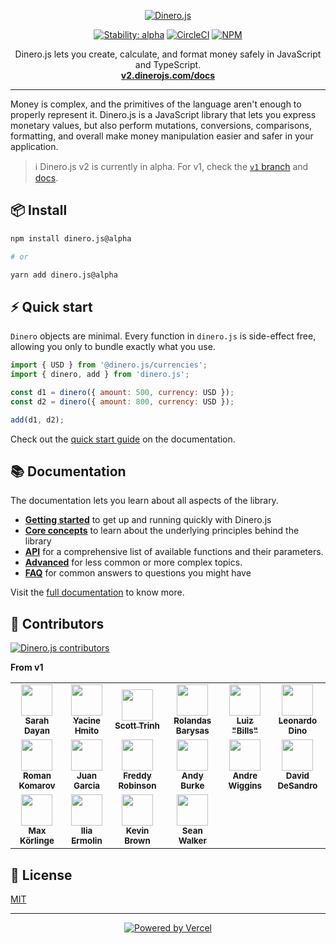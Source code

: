 <p align="center">
  <a href="https://v2.dinerojs.com/docs">
    <img alt="Dinero.js" src="https://raw.githubusercontent.com/dinerojs/dinero.js/main/.github/banner.png">
  </a>
</p>

<p align="center">
  <a href="https://www.npmjs.com/package/dinero.js?activeTab=versions"><img alt="Stability: alpha" src="https://img.shields.io/badge/stability-alpha-f4d03f.svg" /></a>
  <a href="https://circleci.com/gh/dinerojs/dinero.js"><img alt="CircleCI" src="https://img.shields.io/circleci/build/gh/dinerojs/dinero.js"></a>
  <a href="https://github.com/dinerojs/dinero.js/blob/master/LICENSE"><img alt="NPM" src="https://img.shields.io/npm/l/dinero.js"></a>
</p>

<p align="center">
  Dinero.js lets you create, calculate, and format money safely in JavaScript and TypeScript.<br>
  <a href="https://v2.dinerojs.com/docs"><strong>v2.dinerojs.com/docs</strong></a>
</p>

---

Money is complex, and the primitives of the language aren't enough to properly represent it. Dinero.js is a JavaScript library that lets you express monetary values, but also perform mutations, conversions, comparisons, formatting, and overall make money manipulation easier and safer in your application.

> ℹ️ Dinero.js v2 is currently in alpha. For v1, check the [`v1` branch](https://github.com/dinerojs/dinero.js/tree/v1) and [docs](https://v1.dinerojs.com/).

## 📦 Install

```sh
npm install dinero.js@alpha

# or

yarn add dinero.js@alpha
```

## ⚡️ Quick start

`Dinero` objects are minimal. Every function in `dinero.js` is side-effect free, allowing you only to bundle exactly what you use.

```js
import { USD } from '@dinero.js/currencies';
import { dinero, add } from 'dinero.js';

const d1 = dinero({ amount: 500, currency: USD });
const d2 = dinero({ amount: 800, currency: USD });

add(d1, d2);
```

Check out the [quick start guide](https://v2.dinerojs.com/docs/getting-started/quick-start) on the documentation.

## 📚 Documentation

The documentation lets you learn about all aspects of the library.

- [**Getting started**](https://v2.dinerojs.com/docs/getting-started/quick-start) to get up and running quickly with Dinero.js
- [**Core concepts**](https://v2.dinerojs.com/docs/core-concepts/amount) to learn about the underlying principles behind the library
- [**API**](https://v2.dinerojs.com/docs/api/mutations/add) for a comprehensive list of available functions and their parameters.
- [**Advanced**](https://v2.dinerojs.com/docs/advanced/using-different-amount-types) for less common or more complex topics.
- [**FAQ**](https://v2.dinerojs.com/docs/faq/does-dinerojs-support-cryptocurrencies) for common answers to questions you might have

Visit the [full documentation](https://v2.dinerojs.com/docs) to know more.

## 👥 Contributors

[![Dinero.js contributors](https://contrib.rocks/image?repo=dinerojs/dinero.js)](https://github.com/dinerojs/dinero.js/graphs/contributors)

**From v1**

<table>
  <tbody>
    <tr>
      <td align="center">
        <a href="https://sarahdayan.dev" rel="nofollow"
          ><img
            src="https://avatars1.githubusercontent.com/u/5370675?v=4"
            alt=""
            width="50"
            height="50"
          /><br /><sub><b>Sarah Dayan</b></sub></a
        >
      </td>
      <td align="center">
        <a href="https://github.com/yacinehmito"
          ><img
            src="https://avatars1.githubusercontent.com/u/6893840?v=4"
            alt=""
            width="50"
            height="50"
          /><br /><sub><b>Yacine Hmito</b></sub></a
        >
      </td>
      <td align="center">
        <a href="https://github.com/scotttrinh"
          ><img
            src="https://avatars1.githubusercontent.com/u/1682194?v=4"
            alt=""
            width="50"
            height="50"
          /><br /><sub><b>Scott Trinh</b></sub></a
        >
      </td>
      <td align="center">
        <a href="https://rolandasb.com" rel="nofollow"
          ><img
            src="https://avatars0.githubusercontent.com/u/1409998?v=4"
            alt=""
            width="50"
            height="50"
          /><br /><sub><b>Rolandas Barysas</b></sub></a
        >
      </td>
      <td align="center">
        <a href="https://www.luizpb.com/en/" rel="nofollow"
          ><img
            src="https://avatars1.githubusercontent.com/u/1798830?v=4"
            alt=""
            width="50"
            height="50"
          /><br /><sub><b>Luiz "Bills"</b></sub></a
        >
      </td>
      <td align="center">
        <a href="https://kunst.com.br" rel="nofollow"
          ><img
            src="https://avatars2.githubusercontent.com/u/8649362?v=4"
            alt=""
            width="50"
            height="50"
          /><br /><sub><b>Leonardo Dino</b></sub></a
        >
      </td>
    </tr>
    <tr>
      <td align="center">
        <a href="https://www.kizu.ru/" rel="nofollow"
          ><img
            src="https://avatars3.githubusercontent.com/u/177485?v=4"
            alt=""
            width="50"
            height="50"
          /><br /><sub><b>Roman Komarov</b></sub></a
        >
      </td>
      <td align="center">
        <a href="http://jotaoncode.com/" rel="nofollow"
          ><img
            src="https://avatars3.githubusercontent.com/u/4575026?v=4"
            alt=""
            width="50"
            height="50"
          /><br /><sub><b>Juan Garcia</b></sub></a
        >
      </td>
      <td align="center">
        <a href="https://github.com/frobinsonj"
          ><img
            src="https://avatars3.githubusercontent.com/u/16726902?v=4"
            alt=""
            width="50"
            height="50"
          /><br /><sub><b>Freddy Robinson</b></sub></a
        >
      </td>
      <td align="center">
        <a href="https://twitter.com/andybrk" rel="nofollow"
          ><img
            src="https://avatars0.githubusercontent.com/u/273857?v=4"
            alt=""
            width="50"
            height="50"
          /><br /><sub><b>Andy Burke</b></sub></a
        >
      </td>
      <td align="center">
        <a href="https://github.com/andrewiggins"
          ><img
            src="https://avatars3.githubusercontent.com/u/459878?v=4"
            alt=""
            width="50"
            height="50"
          /><br /><sub><b>Andre Wiggins</b></sub></a
        >
      </td>
      <td align="center">
        <a href="https://desandro.com" rel="nofollow"
          ><img
            src="https://avatars0.githubusercontent.com/u/85566?v=4"
            alt=""
            width="50"
            height="50"
          /><br /><sub><b>David DeSandro</b></sub></a
        >
      </td>
    </tr>
    <tr>
      <td align="center">
        <a href="http://maxk.se" rel="nofollow"
          ><img
            src="https://avatars1.githubusercontent.com/u/19932622?v=4"
            alt=""
            width="50"
            height="50"
          /><br /><sub><b>Max Körlinge</b></sub></a
        >
      </td>
      <td align="center">
        <a href="https://github.com/dotpack"
          ><img
            src="https://avatars2.githubusercontent.com/u/1175814?v=4"
            alt=""
            width="50"
            height="50"
          /><br /><sub><b>Ilia Ermolin</b></sub></a
        >
      </td>
      <td align="center">
        <a href="https://coina.ge" rel="nofollow"
          ><img
            src="https://avatars1.githubusercontent.com/u/1531750?v=4"
            alt=""
            width="50"
            height="50"
          /><br /><sub><b>Kevin Brown</b></sub></a
        >
      </td>
      <td align="center">
        <a href="https://seankwalker.com" rel="nofollow"
          ><img
            src="https://avatars.githubusercontent.com/u/20524136?v=4"
            alt=""
            width="50"
            height="50"
          /><br /><sub><b>Sean Walker</b></sub></a
        >
      </td>
    </tr>
  </tbody>
</table>

## 📜 License

[MIT](LICENSE.md)

---

<div align="center">

[![Powered by Vercel](.github/powered-by-vercel.svg)](https://vercel.com/?utm_source=dinerojs&utm_campaign=oss)

</div>
